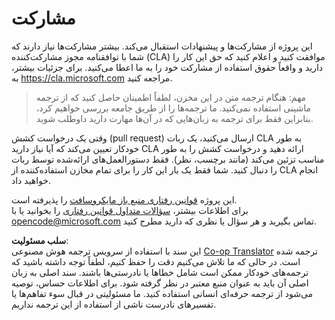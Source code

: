 <!--
CO_OP_TRANSLATOR_METADATA:
{
  "original_hash": "d6f80293fa9c213283eac7e79b078671",
  "translation_date": "2025-08-25T20:42:56+00:00",
  "source_file": "CONTRIBUTING.md",
  "language_code": "fa"
}
-->
# مشارکت

این پروژه از مشارکت‌ها و پیشنهادات استقبال می‌کند. بیشتر مشارکت‌ها نیاز دارند که شما با توافقنامه مجوز مشارکت‌کننده (CLA) موافقت کنید و اعلام کنید که حق این کار را دارید و واقعاً حقوق استفاده از مشارکت خود را به ما اعطا می‌کنید. برای جزئیات بیشتر، به https://cla.microsoft.com مراجعه کنید.

> مهم: هنگام ترجمه متن در این مخزن، لطفاً اطمینان حاصل کنید که از ترجمه ماشینی استفاده نمی‌کنید. ما ترجمه‌ها را از طریق جامعه بررسی خواهیم کرد، بنابراین فقط برای ترجمه به زبان‌هایی که در آن‌ها مهارت دارید داوطلب شوید.

وقتی یک درخواست کشش (pull request) ارسال می‌کنید، یک ربات CLA به طور خودکار تعیین می‌کند که آیا نیاز دارید CLA ارائه دهید و درخواست کشش را به طور مناسب تزئین می‌کند (مانند برچسب، نظر). فقط دستورالعمل‌های ارائه‌شده توسط ربات را دنبال کنید. شما فقط یک بار این کار را برای تمام مخازن استفاده‌کننده از CLA انجام خواهید داد.

این پروژه [قوانین رفتاری منبع باز مایکروسافت](https://opensource.microsoft.com/codeofconduct/) را پذیرفته است.  
برای اطلاعات بیشتر، [سؤالات متداول قوانین رفتاری](https://opensource.microsoft.com/codeofconduct/faq/) را بخوانید یا با [opencode@microsoft.com](mailto:opencode@microsoft.com) تماس بگیرید و هر سؤال یا نظری که دارید مطرح کنید.

**سلب مسئولیت**:  
این سند با استفاده از سرویس ترجمه هوش مصنوعی [Co-op Translator](https://github.com/Azure/co-op-translator) ترجمه شده است. در حالی که ما تلاش می‌کنیم دقت را حفظ کنیم، لطفاً توجه داشته باشید که ترجمه‌های خودکار ممکن است شامل خطاها یا نادرستی‌ها باشند. سند اصلی به زبان اصلی آن باید به عنوان منبع معتبر در نظر گرفته شود. برای اطلاعات حساس، توصیه می‌شود از ترجمه حرفه‌ای انسانی استفاده کنید. ما مسئولیتی در قبال سوء تفاهم‌ها یا تفسیرهای نادرست ناشی از استفاده از این ترجمه نداریم.